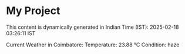 # My Project

This content is dynamically generated in Indian Time (IST): 2025-02-18 03:26:11 IST


Current Weather in Coimbatore:
Temperature: 23.88 °C
Condition: haze

